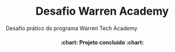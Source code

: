 <h1 align="center"> Desafio Warren Academy</h1>



Desafio prático do programa Warren Tech Academy
<h4 align ="center">
:chart: Projeto concluído :chart:
  </h4>
